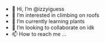 - 👋 Hi, I’m @izzyiguess
- 👀 I’m interested in climbing on roofs
- 🌱 I’m currently learning plants
- 💞️ I’m looking to collaborate on idk
- 📫 How to reach me ...

<!---
izzyiguess/izzyiguess is a ✨ special ✨ repository because its `README.md` (this file) appears on your GitHub profile.
You can click the Preview link to take a look at your changes.
--->
